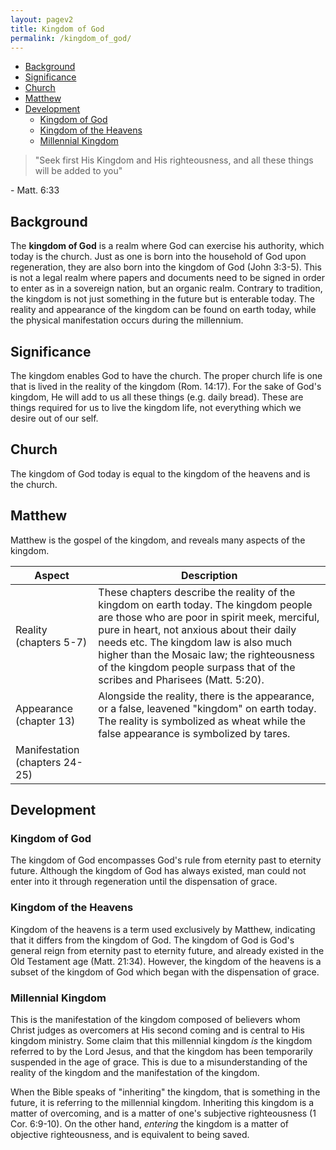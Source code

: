 ```yaml
---
layout: pagev2
title: Kingdom of God
permalink: /kingdom_of_god/
---
```


- [Background](#background)
- [Significance](#significance)
- [Church](#church)
- [Matthew](#matthew)
- [Development](#development)
  - [Kingdom of God](#kingdom-of-god)
  - [Kingdom of the Heavens](#kingdom-of-the-heavens)
  - [Millennial Kingdom](#millennial-kingdom)
  
>"Seek first His Kingdom and His righteousness, and all these things will be added to you"

\- Matt. 6:33

## Background

The **kingdom of God** is a realm where God can exercise his authority, which today is the church. Just as one is born into the household of God upon regeneration, they are also born into the kingdom of God (John 3:3-5). This is not a legal realm where papers and documents need to be signed in order to enter as in a sovereign nation, but an organic realm. Contrary to tradition, the kingdom is not just something in the future but is enterable today. The reality and appearance of the kingdom can be found on earth today, while the physical manifestation occurs during the millennium.

## Significance

The kingdom enables God to have the church. The proper church life is one that is lived in the reality of the kingdom (Rom. 14:17). For the sake of God's kingdom, He will add to us all these things (e.g. daily bread). These are things required for us to live the kingdom life, not everything which we desire out of our self.

## Church

The kingdom of God today is equal to the kingdom of the heavens and is the church. 

## Matthew

Matthew is the gospel of the kingdom, and reveals many aspects of the kingdom.

| Aspect | Description |
| --- | --- |
| Reality (chapters 5-7) | These chapters describe the reality of the kingdom on earth today. The kingdom people are those who are poor in spirit meek, merciful, pure in heart, not anxious about their daily needs etc. The kingdom law is also much higher than the Mosaic law; the righteousness of the kingdom people surpass that of the scribes and Pharisees (Matt. 5:20). |
| Appearance (chapter 13) | Alongside the reality, there is the appearance, or a false, leavened "kingdom" on earth today. The reality is symbolized as wheat while the false appearance is symbolized by tares. |
| Manifestation (chapters 24-25) | |

## Development

### Kingdom of God

The kingdom of God encompasses God's rule from eternity past to eternity future. Although the kingdom of God has always existed, man could not enter into it through regeneration until the dispensation of grace.

### Kingdom of the Heavens

Kingdom of the heavens is a term used exclusively by Matthew, indicating that it differs from the kingdom of God. The kingdom of God is God's general reign from eternity past to eternity future, and already existed in the Old Testament age (Matt. 21:34). However, the kingdom of the heavens is a subset of the kingdom of God which began with the dispensation of grace.

### Millennial Kingdom

This is the manifestation of the kingdom composed of believers whom Christ judges as overcomers at His second coming and is central to His kingdom ministry. Some claim that this millennial kingdom *is* the kingdom referred to by the Lord Jesus, and that the kingdom has been temporarily suspended in the age of grace. This is due to a misunderstanding of the reality of the kingdom and the manifestation of the kingdom. 

When the Bible speaks of "inheriting" the kingdom, that is something in the future, it is referring to the millennial kingdom. Inheriting this kingdom is a matter of overcoming, and is a matter of one's subjective righteousness (1 Cor. 6:9-10). On the other hand, *entering* the kingdom is a matter of objective righteousness, and is equivalent to being saved.